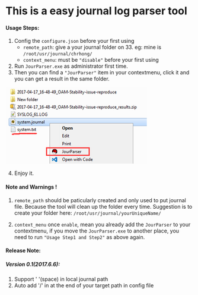 # This is a easy journal log parser tool
#### Usage Steps:
1. Config the `configure.json` before your first using
    * `remote_path`: give a your journal folder on 33. eg: mine is `/root/usr/journal/chrhong/`
    * `context_menu`: must be `"disable"` before your first using 
2. Run `JourParser.exe` as administrator first time.
3. Then you can find a `"JourParser"` item in your contextmenu, click it and you can get a result in the same folder.

![](demo.png)

4. Enjoy it.

#### **Note and Warnings !**
1. `remote_path` should be paticularly created and only used to put journal file. Because the tool will clean up the folder every time.
Suggestion is to create your folder here: `/root/usr/journal/yourUniqueName/`

2. `context_menu` once `enable`, mean you already add the `JourParser` to your contextmenu, if you move the `JourParser.exe` to another place, you need to run `"Usage Step1 and Step2"` as above again.

#### Release Note:
##### Version 0.1(2017.6.6):
1. Support ' '(space) in local journal path
2. Auto add '/' in at the end of your target path in config file
